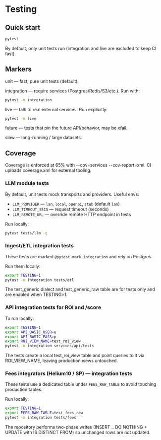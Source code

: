 # Testing

## Quick start
```bash
pytest
```

By default, only unit tests run (integration and live are excluded to keep CI fast).

## Markers

unit — fast, pure unit tests (default).

integration — require services (Postgres/Redis/S3/etc.). Run with:

```bash
pytest -m integration
```

live — talk to real external services. Run explicitly:

```bash
pytest -m live
```

future — tests that pin the future API/behavior, may be xfail.

slow — long-running / large datasets.

## Coverage

Coverage is enforced at 65% with --cov=services --cov-report=xml.
CI uploads coverage.xml for external tooling.

### LLM module tests
By default, unit tests mock transports and providers. Useful envs:
- `LLM_PROVIDER` — `lan`, `local`, `openai`, `stub` (default `lan`)
- `LLM_TIMEOUT_SECS` — request timeout (seconds)
- `LLM_REMOTE_URL` — override remote HTTP endpoint in tests

Run locally:
```bash
pytest tests/llm -q
```

### Ingest/ETL integration tests
These tests are marked `@pytest.mark.integration` and rely on Postgres.

Run them locally:
```bash
export TESTING=1
pytest -m integration tests/etl
```

The test_generic dialect and test_generic_raw table are for tests only and are enabled when TESTING=1.

### API integration tests for ROI and /score
To run locally:
```bash
export TESTING=1
export API_BASIC_USER=u
export API_BASIC_PASS=p
export ROI_VIEW_NAME=test_roi_view
pytest -m integration services/api/tests
```

The tests create a local test_roi_view table and point queries to it via ROI_VIEW_NAME, leaving production views untouched.

### Fees integrators (Helium10 / SP) — integration tests
These tests use a dedicated table under `FEES_RAW_TABLE` to avoid touching production tables.

Run locally:
```bash
export TESTING=1
export FEES_RAW_TABLE=test_fees_raw
pytest -m integration tests/fees
```

The repository performs two-phase writes (INSERT .. DO NOTHING + UPDATE with IS DISTINCT FROM) so unchanged rows are not updated.
